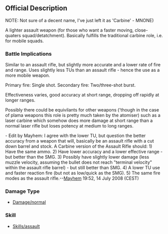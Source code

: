 ## Official Description

NOTE: Not sure of a decent name, I've just left it as 'Carbine' - MNONE)

A lighter assault weapon (for those who want a faster moving,
close-quaters squad/detatchment). Basically fulfills the traditional
carbine role, i.e. for mobile squads.

### Battle Implications

Similar to an assault rifle, but slightly more accurate and a lower rate
of fire and range. Uses slightly less TUs than an assault rifle - hence
the use as a more mobile weapon.

Primary fire: Single shot. Secondary fire: Two/three-shot burst.

Effectiveness varies, good accuracy at short range, dropping off rapidly
at longer ranges.

Possibly there could be equivilants for other weapons ('though in the
case of plama weapons this role is pretty much taken by the atomiser)
such as a laser carbine which somehow does more damage at short range
than a normal laser rifle but loses potency at medium to long ranges.

\- Edit by Mayhem: I agree with the lower TU, but question the better
accuracy from a weapon that will, basically be an assault rifle with a
cut down barrel and stock. A Carbine version of the Assault Rifle
should: 1) Have the same ammo. 2) Have lower accuracy and a lower
effective range - but better than the SMG. 3) Possibly have slightly
lower damage (less muzzle velocity, assuming the bullet does not reach
"terminal velocity" within the assault rifle barrel) - but still better
than SMG. 4) A lower TU use and faster reaction fire (but not as
low/quick as the SMG). 5) The same fire modes as the assault
rifle.--[Mayhem](User:Mayhem "wikilink") 19:52, 14 July 2008 (CEST)

### Damage Type

- [Damage/normal](Damage/normal "wikilink")

### Skill

- [Skills/assault](Skills/assault "wikilink")